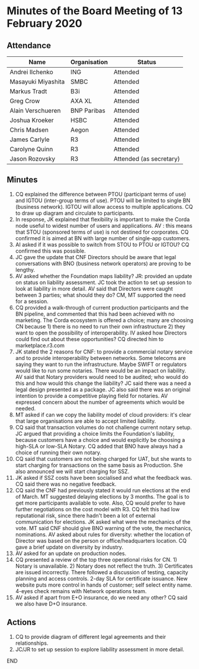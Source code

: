 # Minutes of the Board Meeting of 13 February 2020

## Attendance

| Name                  | Organisation  | Status|
|---|---|---|
|Andrei Ilchenko       | ING           | Attended|
|Masayuki Miyashita    | SMBC          | Attended|
|Markus Tradt          | B3i           | Attended|
|Greg Crow             | AXA XL        | Attended|
|Alain Verschueren     | BNP Paribas   | Attended|
|Joshua Kroeker        | HSBC          | Attended|
|Chris Madsen          | Aegon         | Attended|
|James Carlyle         | R3            | Attended|
|Carolyne Quinn        | R3            | Attended|
|Jason Rozovsky        | R3            | Attended (as secretary)|

## Minutes

1. CQ explained the difference between PTOU (participant terms of use) and IGTOU (inter-group terms of use). PTOU will be limited to single BN (business network). IGTOU will allow access to multiple applications. CQ to draw up diagram and circulate to participants.
2. In response, JK explained that flexibility is important to make the Corda node useful to widest number of users and applications. AV : this means that STOU (sponsored terms of use) is not destined for corporates. CQ confirmed it is aimed at BN with large number of single-app customers.
3. AI asked if it was possible to switch from STOU to PTOU or IGTOU? CQ confirmed this was possible.
4. JC gave the update that CNF Directors should be aware that legal conversations with BNO (business network operators) are proving to be lengthy.
5. AV asked whether the Foundation maps liability? JR: provided an update on status on liability assessment. JC took the action to set up session to look at liability in more detail. AV said that Directors were caught between 3 parties; what should they do? CM, MT supported the need for a session.
6. CQ provided a walk-through of current production participants and the BN pipeline, and commented that this had been achieved with no marketing. The Corda ecosystem is offered a choice; many are choosing CN because 1) there is no need to run their own infrastructure 2) they want to open the possibility of interoperability. IV asked how Directors could find out about these opportunities? CQ directed him to marketplace.r3.com
7. JK stated the 2 reasons for CNF: to provide a commercial notary service and to provide interoperability between networks. Some telecoms are saying they want to run the infrastructure. Maybe SWIFT or regulators would like to run some notaries. There would be an impact on liability. AV said that Notary providers would need to be audited; who would do this and how would this change the liability? JC said there was a need a legal design presented as a package. JC also said there was an original intention to provide a competitive playing field for notaries. AV expressed concern about the number of agreements which would be needed. 
8. MT asked if can we copy the liability model of cloud providers: it's clear that large organisations are able to accept limited liability.
9. CQ said that transaction volumes do not challenge current notary setup. JC argued that providing a choice limits the Foundation's liability, because customers have a choice and would explicitly be choosing a high-SLA or low-SLA Notary. CQ added that BNO have always had a choice of running their own notary.
10. CQ said that customers are not being charged for UAT, but she wants to start charging for transactions on the same basis as Production. She also announced we will start charging for SSZ.
11. JK asked if SSZ costs have been socialised and what the feedback was. CQ said there was no negative feedback. 
12. CQ said the CNF had previously stated it would run elections at the end of March. MT suggested delaying elections by 3 months. The goal is to get more participants available to vote. Also, CQ would prefer to have further negotiations on the cost model with R3. CQ felt this had low reputational risk, since there hadn't been a lot of external communication for elections. JK asked what were the mechanics of the vote. MT said CNF should give BNO warning of the vote, the mechanics, nominations. AV asked about rules for diversity: whether the location of Director was based on the person or office/headquarters location. CQ gave a brief update on diversity by industry.
14. AV asked for an update on production nodes.
15. CQ presented a review of the top three operational risks for CN. 1) Notary is unavailable. 2) Notary does not reflect the truth. 3) Certificates are issued incorrectly. There followed a discussion of testing, capacity planning and access controls. 2-day SLA for certificate issuance. New website puts more control in hands of customer; self select entity name. 4-eyes check remains with Network operations team.
16. AV asked if apart from E+O insurance, do we need any other? CQ said we also have D+O insurance. 

## Actions

1. CQ to provide diagram of different legal agreements and their relationships. 
2. JC/JR to set up session to explore liability assessment in more detail.

END

